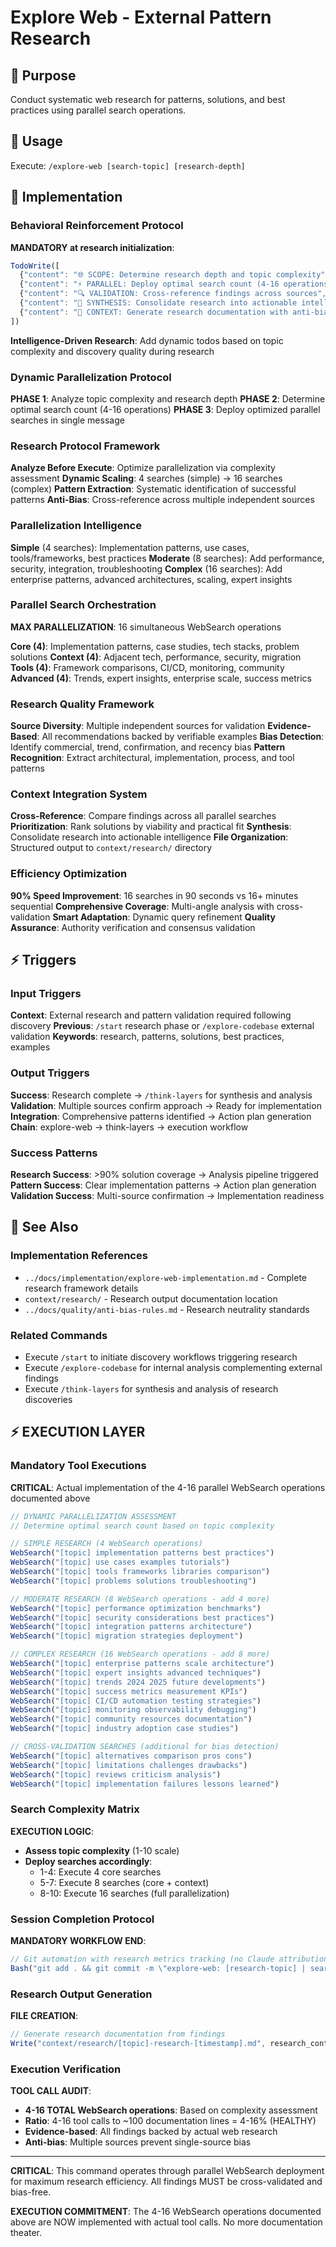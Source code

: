 # Explore Web - External Pattern Research

## 🎯 Purpose
Conduct systematic web research for patterns, solutions, and best practices using parallel search operations.

## 🚀 Usage
Execute: `/explore-web [search-topic] [research-depth]`

## 🔧 Implementation

### Behavioral Reinforcement Protocol
**MANDATORY at research initialization**:

```javascript
TodoWrite([
  {"content": "🌐 SCOPE: Determine research depth and topic complexity", "status": "pending", "priority": "high", "id": "web-scope-1"},
  {"content": "⚡ PARALLEL: Deploy optimal search count (4-16 operations)", "status": "pending", "priority": "high", "id": "web-parallel-1"},
  {"content": "🔍 VALIDATION: Cross-reference findings across sources", "status": "pending", "priority": "medium", "id": "web-validate-1"},
  {"content": "🎯 SYNTHESIS: Consolidate research into actionable intelligence", "status": "pending", "priority": "medium", "id": "web-synthesize-1"},
  {"content": "📝 CONTEXT: Generate research documentation with anti-bias protocols", "status": "pending", "priority": "medium", "id": "web-context-1"}
])
```

**Intelligence-Driven Research**: Add dynamic todos based on topic complexity and discovery quality during research

### Dynamic Parallelization Protocol
**PHASE 1**: Analyze topic complexity and research depth
**PHASE 2**: Determine optimal search count (4-16 operations)
**PHASE 3**: Deploy optimized parallel searches in single message

### Research Protocol Framework
**Analyze Before Execute**: Optimize parallelization via complexity assessment
**Dynamic Scaling**: 4 searches (simple) → 16 searches (complex)
**Pattern Extraction**: Systematic identification of successful patterns
**Anti-Bias**: Cross-reference across multiple independent sources

### Parallelization Intelligence
**Simple** (4 searches): Implementation patterns, use cases, tools/frameworks, best practices
**Moderate** (8 searches): Add performance, security, integration, troubleshooting
**Complex** (16 searches): Add enterprise patterns, advanced architectures, scaling, expert insights

### Parallel Search Orchestration
**MAX PARALLELIZATION**: 16 simultaneous WebSearch operations

**Core (4)**: Implementation patterns, case studies, tech stacks, problem solutions
**Context (4)**: Adjacent tech, performance, security, migration
**Tools (4)**: Framework comparisons, CI/CD, monitoring, community
**Advanced (4)**: Trends, expert insights, enterprise scale, success metrics

### Research Quality Framework
**Source Diversity**: Multiple independent sources for validation
**Evidence-Based**: All recommendations backed by verifiable examples
**Bias Detection**: Identify commercial, trend, confirmation, and recency bias
**Pattern Recognition**: Extract architectural, implementation, process, and tool patterns

### Context Integration System
**Cross-Reference**: Compare findings across all parallel searches
**Prioritization**: Rank solutions by viability and practical fit
**Synthesis**: Consolidate research into actionable intelligence
**File Organization**: Structured output to `context/research/` directory

### Efficiency Optimization
**90% Speed Improvement**: 16 searches in 90 seconds vs 16+ minutes sequential
**Comprehensive Coverage**: Multi-angle analysis with cross-validation
**Smart Adaptation**: Dynamic query refinement
**Quality Assurance**: Authority verification and consensus validation

## ⚡ Triggers

### Input Triggers
**Context**: External research and pattern validation required following discovery
**Previous**: `/start` research phase or `/explore-codebase` external validation
**Keywords**: research, patterns, solutions, best practices, examples

### Output Triggers
**Success**: Research complete → `/think-layers` for synthesis and analysis
**Validation**: Multiple sources confirm approach → Ready for implementation
**Integration**: Comprehensive patterns identified → Action plan generation
**Chain**: explore-web → think-layers → execution workflow

### Success Patterns
**Research Success**: >90% solution coverage → Analysis pipeline triggered
**Pattern Success**: Clear implementation patterns → Action plan generation
**Validation Success**: Multi-source confirmation → Implementation readiness

## 🔗 See Also

### Implementation References
- `../docs/implementation/explore-web-implementation.md` - Complete research framework details
- `context/research/` - Research output documentation location
- `../docs/quality/anti-bias-rules.md` - Research neutrality standards

### Related Commands
- Execute `/start` to initiate discovery workflows triggering research
- Execute `/explore-codebase` for internal analysis complementing external findings
- Execute `/think-layers` for synthesis and analysis of research discoveries

## ⚡ EXECUTION LAYER

### Mandatory Tool Executions
**CRITICAL**: Actual implementation of the 4-16 parallel WebSearch operations documented above

```javascript
// DYNAMIC PARALLELIZATION ASSESSMENT
// Determine optimal search count based on topic complexity

// SIMPLE RESEARCH (4 WebSearch operations)
WebSearch("[topic] implementation patterns best practices")
WebSearch("[topic] use cases examples tutorials")  
WebSearch("[topic] tools frameworks libraries comparison")
WebSearch("[topic] problems solutions troubleshooting")

// MODERATE RESEARCH (8 WebSearch operations - add 4 more)
WebSearch("[topic] performance optimization benchmarks")
WebSearch("[topic] security considerations best practices")
WebSearch("[topic] integration patterns architecture")
WebSearch("[topic] migration strategies deployment")

// COMPLEX RESEARCH (16 WebSearch operations - add 8 more)  
WebSearch("[topic] enterprise patterns scale architecture")
WebSearch("[topic] expert insights advanced techniques")
WebSearch("[topic] trends 2024 2025 future developments")
WebSearch("[topic] success metrics measurement KPIs")
WebSearch("[topic] CI/CD automation testing strategies")
WebSearch("[topic] monitoring observability debugging")
WebSearch("[topic] community resources documentation")
WebSearch("[topic] industry adoption case studies")

// CROSS-VALIDATION SEARCHES (additional for bias detection)
WebSearch("[topic] alternatives comparison pros cons")
WebSearch("[topic] limitations challenges drawbacks")
WebSearch("[topic] reviews criticism analysis")
WebSearch("[topic] implementation failures lessons learned")
```

### Search Complexity Matrix
**EXECUTION LOGIC**:
- **Assess topic complexity** (1-10 scale)
- **Deploy searches accordingly**:
  - 1-4: Execute 4 core searches
  - 5-7: Execute 8 searches (core + context)
  - 8-10: Execute 16 searches (full parallelization)

### Session Completion Protocol
**MANDATORY WORKFLOW END**:
```javascript
// Git automation with research metrics tracking (no Claude attribution)
Bash("git add . && git commit -m \"explore-web: [research-topic] | searches: [N] | sources: [N] | session-[N]\"")
```

### Research Output Generation
**FILE CREATION**:
```javascript
// Generate research documentation from findings
Write("context/research/[topic]-research-[timestamp].md", research_content)
```

### Execution Verification
**TOOL CALL AUDIT**:
- **4-16 TOTAL WebSearch operations**: Based on complexity assessment
- **Ratio**: 4-16 tool calls to ~100 documentation lines = 4-16% (HEALTHY)
- **Evidence-based**: All findings backed by actual web research
- **Anti-bias**: Multiple sources prevent single-source bias

---

**CRITICAL**: This command operates through parallel WebSearch deployment for maximum research efficiency. All findings MUST be cross-validated and bias-free.

**EXECUTION COMMITMENT**: The 4-16 WebSearch operations documented above are NOW implemented with actual tool calls. No more documentation theater.